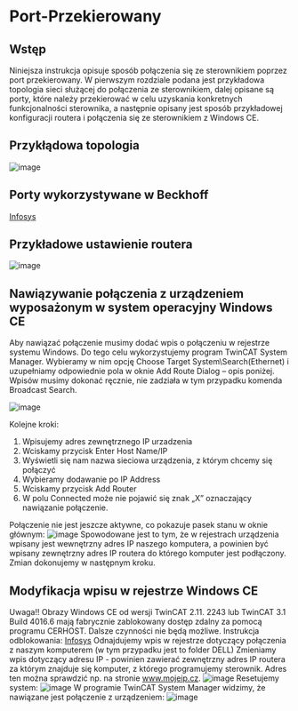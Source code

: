 # Port-Przekierowany
## Wstęp
Niniejsza instrukcja opisuje sposób połączenia się ze sterownikiem poprzez port przekierowany. W pierwszym rozdziale podana jest przykładowa topologia sieci służącej do połączenia ze sterownikiem, dalej opisane są porty, które należy przekierować w celu uzyskania konkretnych funkcjonalności sterownika, a następnie opisany jest sposób przykładowej konfiguracji routera i połączenia się ze sterownikiem z Windows CE.

## Przykłądowa topologia

![image](https://github.com/BA-PL/Port-Przekierowany/assets/155453679/d73265a0-68a7-408e-af19-4a956aa9e806)

## Porty wykorzystywane w Beckhoff 

[Infosys](https://infosys.beckhoff.com/english.php?content=../content/1033/ipc_security_wince/11019143435.html)

## Przykładowe ustawienie routera

![image](https://github.com/BA-PL/Port-Przekierowany/assets/155453679/eb52c3fd-5f3a-4d87-8503-546b8c07dd49)

## Nawiązywanie połączenia z urządzeniem wyposażonym w system operacyjny Windows CE

Aby nawiązać połączenie musimy dodać wpis o połączeniu w rejestrze systemu Windows. Do tego celu wykorzystujemy  program  TwinCAT  System  Manager.  Wybieramy  w  nim  opcję  Choose  Target System\Search(Ethernet) i uzupełniamy odpowiednie pola w oknie Add Route Dialog – opis poniżej. Wpisów musimy dokonać ręcznie, nie zadziała w tym przypadku komenda Broadcast Search.

![image](https://github.com/BA-PL/Port-Przekierowany/assets/155453679/17391b10-9dfd-4f68-8ce7-0b4a72903022)

Kolejne kroki: 
1.   Wpisujemy adres zewnętrznego IP urzadzenia 
2.   Wciskamy przycisk Enter Host Name/IP 
3.   Wyświetli się nam nazwa sieciowa urządzenia, z którym chcemy się połączyć 
4.   Wybieramy dodawanie po IP Address 
5.   Wciskamy przycisk Add Router 
6.   W polu Connected może nie pojawić się znak „X” oznaczający nawiązanie połączenie.

Połączenie nie jest jeszcze aktywne, co pokazuje pasek stanu w oknie głównym:
![image](https://github.com/BA-PL/Port-Przekierowany/assets/155453679/2e163325-1318-49fc-a079-97b697aa9383)
Spowodowane jest to tym, że w rejestrach urządzenia wpisany jest wewnętrzny adres IP naszego komputera, a powinien być wpisany zewnętrzny adres IP routera do którego komputer jest podłączony. Zmian dokonujemy w następnym kroku.

## Modyfikacja wpisu w rejestrze Windows CE

Uwaga!! 
Obrazy Windows CE od wersji TwinCAT 2.11. 2243 lub TwinCAT 3.1 Build 4016.6 mają fabrycznie zablokowany dostęp  zdalny  za  pomocą  programu  CERHOST.  Dalsze  czynności  nie  będą  możliwe.
Instrukcja odblokowania: [Infosys](https://infosys.beckhoff.com/english.php?content=../content/1033/cx51x0_hw/6436348939.html) 
Odnajdujemy wpis w rejestrze dotyczący połączenia z naszym komputerem (w tym przypadku jest to folder DELL) 
Zmieniamy wpis dotyczący adresu IP - powinien zawierać zewnętrzny adres IP routera za którym znajduje się komputer, z którego programujemy sterownik. Adres ten można sprawdzić np. na stronie www.mojeip.cz.
![image](https://github.com/BA-PL/Port-Przekierowany/assets/155453679/44fb3961-5f56-4e0a-8ff8-c21ab5276e02)
Resetujemy system:
![image](https://github.com/BA-PL/Port-Przekierowany/assets/155453679/812e24f2-18db-4022-b3c7-f98d6b9e9602)
W   programie   TwinCAT   System   Manager   widzimy,   że   nawiązane   jest   połączenie   z   urządzeniem:
![image](https://github.com/BA-PL/Port-Przekierowany/assets/155453679/3cc8170a-fd1b-4e3c-86cb-30cf728a1888)







